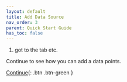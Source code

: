 ```yaml
---
layout: default
title: Add Data Source
nav_order: 3
parent: Quick Start Guide
has_toc: false
---
```


1. got to the tab etc.

Continue to see how you can add a data points.

[Continue](https://hslu-ige-laes.github.io/lcm/docs/quickStartGuide/addDataPoints/){: .btn .btn-green }